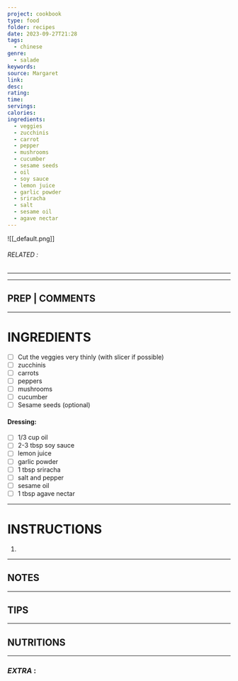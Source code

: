 ```yaml
---
project: cookbook
type: food
folder: recipes
date: 2023-09-27T21:28
tags:
  - chinese
genre:
  - salade
keywords: 
source: Margaret
link: 
desc: 
rating: 
time: 
servings: 
calories: 
ingredients:
  - veggies
  - zucchinis
  - carrot
  - pepper
  - mushrooms
  - cucumber
  - sesame seeds
  - oil
  - soy sauce
  - lemon juice
  - garlic powder
  - sriracha
  - salt
  - sesame oil
  - agave nectar
---
```


![[_default.png]]
###### *RELATED* : 
---


---
## PREP | COMMENTS



---
# INGREDIENTS

- [ ] Cut the veggies very thinly (with slicer if possible)
- [ ] zucchinis
- [ ] carrots
- [ ] peppers
- [ ] mushrooms
- [ ] cucumber
- [ ] Sesame seeds (optional)

#### **Dressing**:

- [ ] 1/3 cup oil
- [ ] 2-3 tbsp soy sauce
- [ ] lemon juice
- [ ] garlic powder
- [ ] 1 tbsp sriracha
- [ ] salt and pepper
- [ ] sesame oil
- [ ] 1 tbsp agave nectar

---
# INSTRUCTIONS

1. 

---
## NOTES



---
## TIPS



---
## NUTRITIONS



---
### *EXTRA* :



